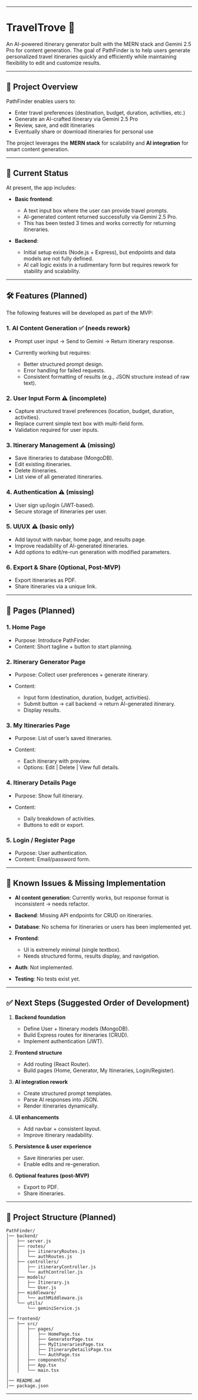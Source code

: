 

---

# TravelTrove 🧭

An AI-powered itinerary generator built with the MERN stack and Gemini 2.5 Pro for content generation. The goal of PathFinder is to help users generate personalized travel itineraries quickly and efficiently while maintaining flexibility to edit and customize results.

---

## 📌 Project Overview

PathFinder enables users to:

* Enter travel preferences (destination, budget, duration, activities, etc.)
* Generate an AI-crafted itinerary via Gemini 2.5 Pro
* Review, save, and edit itineraries
* Eventually share or download itineraries for personal use

The project leverages the **MERN stack** for scalability and **AI integration** for smart content generation.

---

## 🚀 Current Status

At present, the app includes:

* **Basic frontend**:

  * A text input box where the user can provide travel prompts.
  * AI-generated content returned successfully via Gemini 2.5 Pro.
  * This has been tested 3 times and works correctly for returning itineraries.

* **Backend**:

  * Initial setup exists (Node.js + Express), but endpoints and data models are not fully defined.
  * AI call logic exists in a rudimentary form but requires rework for stability and scalability.

---

## 🛠️ Features (Planned)

The following features will be developed as part of the MVP:

### 1. AI Content Generation ✅ (needs rework)

* Prompt user input → Send to Gemini → Return itinerary response.
* Currently working but requires:

  * Better structured prompt design.
  * Error handling for failed requests.
  * Consistent formatting of results (e.g., JSON structure instead of raw text).

### 2. User Input Form ⚠️ (incomplete)

* Capture structured travel preferences (location, budget, duration, activities).
* Replace current simple text box with multi-field form.
* Validation required for user inputs.

### 3. Itinerary Management ⚠️ (missing)

* Save itineraries to database (MongoDB).
* Edit existing itineraries.
* Delete itineraries.
* List view of all generated itineraries.

### 4. Authentication ⚠️ (missing)

* User sign up/login (JWT-based).
* Secure storage of itineraries per user.

### 5. UI/UX ⚠️ (basic only)

* Add layout with navbar, home page, and results page.
* Improve readability of AI-generated itineraries.
* Add options to edit/re-run generation with modified parameters.

### 6. Export & Share (Optional, Post-MVP)

* Export itineraries as PDF.
* Share itineraries via a unique link.

---

## 📄 Pages (Planned)

### 1. Home Page

* Purpose: Introduce PathFinder.
* Content: Short tagline + button to start planning.

### 2. Itinerary Generator Page

* Purpose: Collect user preferences + generate itinerary.
* Content:

  * Input form (destination, duration, budget, activities).
  * Submit button → call backend → return AI-generated itinerary.
  * Display results.

### 3. My Itineraries Page

* Purpose: List of user’s saved itineraries.
* Content:

  * Each itinerary with preview.
  * Options: Edit | Delete | View full details.

### 4. Itinerary Details Page

* Purpose: Show full itinerary.
* Content:

  * Daily breakdown of activities.
  * Buttons to edit or export.

### 5. Login / Register Page

* Purpose: User authentication.
* Content: Email/password form.

---

## 🔎 Known Issues & Missing Implementation

* **AI content generation**: Currently works, but response format is inconsistent → needs refactor.
* **Backend**: Missing API endpoints for CRUD on itineraries.
* **Database**: No schema for itineraries or users has been implemented yet.
* **Frontend**:

  * UI is extremely minimal (single textbox).
  * Needs structured forms, results display, and navigation.
* **Auth**: Not implemented.
* **Testing**: No tests exist yet.

---

## ✅ Next Steps (Suggested Order of Development)

1. **Backend foundation**

   * Define User + Itinerary models (MongoDB).
   * Build Express routes for itineraries (CRUD).
   * Implement authentication (JWT).

2. **Frontend structure**

   * Add routing (React Router).
   * Build pages (Home, Generator, My Itineraries, Login/Register).

3. **AI integration rework**

   * Create structured prompt templates.
   * Parse AI responses into JSON.
   * Render itineraries dynamically.

4. **UI enhancements**

   * Add navbar + consistent layout.
   * Improve itinerary readability.

5. **Persistence & user experience**

   * Save itineraries per user.
   * Enable edits and re-generation.

6. **Optional features (post-MVP)**

   * Export to PDF.
   * Share itineraries.

---

## 📂 Project Structure (Planned)

```
PathFinder/
│── backend/
│   ├── server.js
│   ├── routes/
│   │   ├── itineraryRoutes.js
│   │   └── authRoutes.js
│   ├── controllers/
│   │   ├── itineraryController.js
│   │   └── authController.js
│   ├── models/
│   │   ├── Itinerary.js
│   │   └── User.js
│   ├── middleware/
│   │   └── authMiddleware.js
│   └── utils/
│       └── geminiService.js
│
│── frontend/
│   ├── src/
│   │   ├── pages/
│   │   │   ├── HomePage.tsx
│   │   │   ├── GeneratorPage.tsx
│   │   │   ├── MyItinerariesPage.tsx
│   │   │   ├── ItineraryDetailsPage.tsx
│   │   │   └── AuthPage.tsx
│   │   ├── components/
│   │   ├── App.tsx
│   │   └── main.tsx
│
│── README.md
│── package.json
```

---

